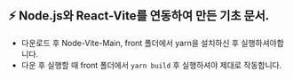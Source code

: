 ## :zap: Node.js와 React-Vite를 연동하여 만든 기초 문서.


- 다운로드 후 Node-Vite-Main, front 폴더에서 yarn을 설치하신 후 실행하셔야합니다.
- 다운 후 실행할 때 front 폴더에서 `yarn build` 후 실행하셔야 제대로 작동합니다.